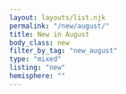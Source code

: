 ```yaml
---
layout: layouts/list.njk
permalink: "/new/august/"
title: New in August
body_class: new
filter_by_tag: "new_august"
type: "mixed"
listing: "new"
hemisphere: ""
---
```

